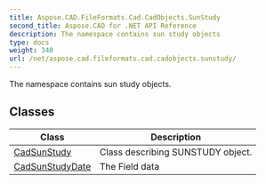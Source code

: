 ```yaml
---
title: Aspose.CAD.FileFormats.Cad.CadObjects.SunStudy
second_title: Aspose.CAD for .NET API Reference
description: The namespace contains sun study objects
type: docs
weight: 340
url: /net/aspose.cad.fileformats.cad.cadobjects.sunstudy/
---
```

The namespace contains sun study objects.

## Classes

| Class | Description |
| --- | --- |
| [CadSunStudy](./cadsunstudy/) | Class describing SUNSTUDY object. |
| [CadSunStudyDate](./cadsunstudydate/) | The Field data |


